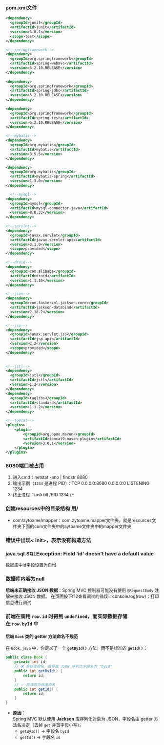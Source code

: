 ### pom.xml文件
```xml
<dependency>  
  <groupId>junit</groupId>  
  <artifactId>junit</artifactId>  
  <version>3.8.1</version>  
  <scope>test</scope>  
</dependency>  

<!--springframework-->
<dependency>  
  <groupId>org.springframework</groupId>  
  <artifactId>spring-webmvc</artifactId>  
  <version>5.2.10.RELEASE</version>  
</dependency>  
  
<dependency>  
  <groupId>org.springframework</groupId>  
  <artifactId>spring-jdbc</artifactId>  
  <version>5.2.10.RELEASE</version>  
</dependency>  
  
<dependency>  
  <groupId>org.springframework</groupId>  
  <artifactId>spring-test</artifactId>  
  <version>5.2.10.RELEASE</version>  
</dependency>

<!--mybatis-->
<dependency>  
  <groupId>org.mybatis</groupId>  
  <artifactId>mybatis</artifactId>  
  <version>3.5.5</version>  
</dependency>  

<dependency>  
  <groupId>org.mybatis</groupId>  
  <artifactId>mybatis-spring</artifactId>  
  <version>1.3.0</version>  
</dependency>

  <!--mysql-->
<dependency>  
  <groupId>mysql</groupId>  
  <artifactId>mysql-connector-java</artifactId>  
  <version>8.0.33</version>  
</dependency>  
  
<!--servlet-->
<dependency>  
  <groupId>javax.servlet</groupId>  
  <artifactId>javax.servlet-api</artifactId>  
  <version>3.1.0</version>  
  <scope>provided</scope>  
</dependency>  

<!--druid-->
<dependency>
  <groupId>com.alibaba</groupId>
  <artifactId>druid</artifactId>
  <version>1.1.16</version>
</dependency>

<!--json-->
<dependency>  
  <groupId>com.fasterxml.jackson.core</groupId>  
  <artifactId>jackson-databind</artifactId>  
  <version>2.18.2</version>  
</dependency>

<!--jsp-->  
<dependency>  
  <groupId>javax.servlet.jsp</groupId>  
  <artifactId>jsp-api</artifactId>  
  <version>2.2</version>  
  <scope>provided</scope>  
</dependency>  
  
  
<!--jstl-->  
<dependency>  
  <groupId>jstl</groupId>  
  <artifactId>jstl</artifactId>  
  <version>1.2</version>  
</dependency>  
<dependency>  
  <groupId>taglibs</groupId>  
  <artifactId>standard</artifactId>  
  <version>1.1.2</version>  
</dependency>

<!--tomcat-->
<plugins>  
	<plugin>    
		<groupId>org.opoo.maven</groupId>  
		<artifactId>tomcat9-maven-plugin</artifactId>  
	    <version>3.0.1</version>  
	</plugin>
</plugins>
```
### 8080端口被占用
1. 进入cmd：netstat -ano | findstr 8080
2. 输出示例（`1234` 是进程 PID）：TCP    0.0.0.0:8080           0.0.0.0:0              LISTENING       1234
3. 终止进程：taskkill /PID 1234 /F
### 创建resources中的目录结构 用/
- com/aytoame/mapper：com.zytoame.mapper文件夹。就是resources文件夹下面的com文件夹中的aytoame文件夹中的mapper文件夹
### 错误中出现< init>，表示没有构造方法
### java.sql.SQLException: Field 'id' doesn't have a default value
数据库中id字段设置为自增
### 数据库内容为null
 **后端未正确接收 JSON 数据**：Spring MVC 控制器可能没有使用 `@RequestBody` 注解来接收 JSON 数据。
 在页面按下f12查看调试的错误：console.log(row)；打印信息进行调试
### 前端在调用 `row.id` 时得到 `undefined`，而实际数据存储在 `row.byId` 中
 #### **后端 `Book` 类的 getter 方法命名不规范**
在 `Book.java` 中，你定义了一个 **`getById()`** 方法，而不是标准的 **`getId()`**：
```java
public class Book {
    private int id;
    // ❌ 非标准命名，会导致 JSON 序列化字段名为 "byId"
    public int getById() {
        return id;
    }
    // ✅ 应该改为标准命名
    public int getId() {
        return id;
    }
}
```
- **原因**：  
    Spring MVC 默认使用 **Jackson** 库序列化对象为 JSON，字段名由 getter 方法名决定（去掉 `get` 并首字母小写）。
    - `getById()` → 字段名 `byId`
    - `getId()` → 字段名 `id`
